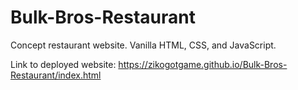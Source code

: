 # Bulk-Bros-Restaurant
Concept restaurant website. Vanilla HTML, CSS, and JavaScript.

Link to deployed website: https://zikogotgame.github.io/Bulk-Bros-Restaurant/index.html
